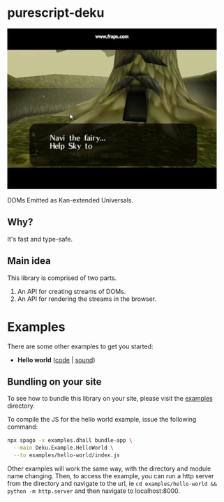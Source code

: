 # purescript-deku

![deku](./deku.gif)

DOMs Emitted as Kan-extended Universals.

## Why?

It's fast and type-safe.

## Main idea

This library is comprised of two parts.

1. An API for creating streams of DOMs.
1. An API for rendering the streams in the browser.

# Examples

There are some other examples to get you started:

- **Hello world** ([code](./examples/hello-world) | [sound](https://purescript-deku-hello-world.surge.sh/))


## Bundling on your site

To see how to bundle this library on your site, please visit the [examples](./examples) directory.

To compile the JS for the hello world example, issue the following command:

```bash
npx spago -x examples.dhall bundle-app \
  --main Deku.Example.HelloWorld \
  --to examples/hello-world/index.js
```

Other examples will work the same way, with the directory and module name changing. Then, to access the example, you can run a http server from the directory and navigate to the url, ie `cd examples/hello-world && python -m http.server` and then navigate to localhost:8000.
